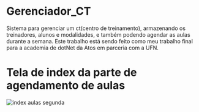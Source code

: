 # Gerenciador_CT
  Sistema para gerenciar um ct(centro de treinamento), armazenando os treinadores, alunos e modalidades, e também podendo agendar as aulas durante a semana.
  Este trabalho está sendo feito como meu trabalho final para a academia de dotNet da Atos em parceria com a UFN.
  
  
  
# Tela de index da parte de agendamento de aulas
![index aulas segunda](https://user-images.githubusercontent.com/96589644/207665922-314d73d5-e079-4a5b-b7a6-eba83d4f10a3.png)


